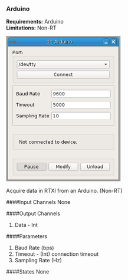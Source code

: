 ### Arduino

**Requirements:** Arduino  
**Limitations:** Non-RT  

![Arduino GUI](arduino.png)

<!--start-->
Acquire data in RTXI from an Arduino. (Non-RT)
<!--end-->

####Input Channels
None  

####Output Channels
1. Data - Int

####Parameters
1. Baud Rate (bps)
2. Timeout - (Int) connection timeout  
3. Sampling Rate (Hz)

####States
None  
